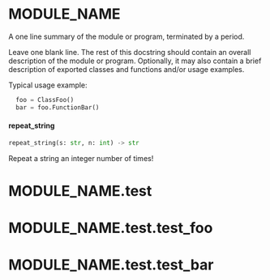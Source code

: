 <a name="treefrog"></a>
# MODULE\_NAME

A one line summary of the module or program, terminated by a period.

Leave one blank line.  The rest of this docstring should contain an
overall description of the module or program.  Optionally, it may also
contain a brief description of exported classes and functions and/or usage
examples.

  Typical usage example:

```python
  foo = ClassFoo()
  bar = foo.FunctionBar()
```

<a name="treefrog.repeat_string"></a>
#### repeat\_string

```python
repeat_string(s: str, n: int) -> str
```

Repeat a string an integer number of times!

<a name="treefrog.test"></a>
# MODULE\_NAME.test

<a name="treefrog.test.test_foo"></a>
# MODULE\_NAME.test.test\_foo

<a name="treefrog.test.test_bar"></a>
# MODULE\_NAME.test.test\_bar

